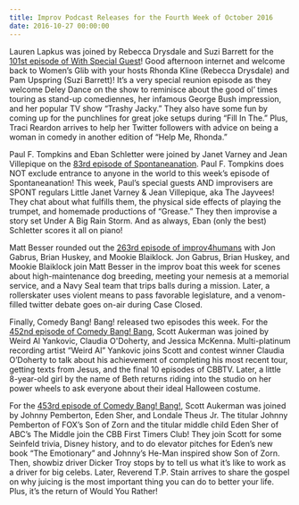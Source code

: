 ```yaml
---
title: Improv Podcast Releases for the Fourth Week of October 2016
date: 2016-10-27 00:00:00
---
```


Lauren Lapkus was joined by Rebecca Drysdale and Suzi Barrett for the <a href="https://soundcloud.com/with-special-guest-lauren-lapkus/rebecca-drysdale-suzi-barrett-womens-glib">101st episode of With Special Guest</a>!
Good afternoon internet and welcome back to Women’s Glib with your hosts Rhonda Kline (Rebecca Drysdale) and Pam Upspring (Suzi Barrett)! It’s a very special reunion episode as they welcome Deley Dance on the show to reminisce about the good ol’ times touring as stand-up comediennes, her infamous George Bush impression, and her popular TV show “Trashy Jacky.” They also have some fun by coming up for the punchlines for great joke setups during “Fill In The.” Plus, Traci Reardon arrives to help her Twitter followers with advice on being a woman in comedy in another edition of “Help Me, Rhonda.”

Paul F. Tompkins and Eban Schletter were joined by Janet Varney and Jean Villepique on the <a href="https://soundcloud.com/spontaneanation/83-under-a-big-rain-storm-w-the-jayvees-little-janet-varney-jean-villepique">83rd episode of Spontaneanation</a>.
Paul F. Tompkins does NOT exclude entrance to anyone in the world to this week’s episode of Spontaneanation! This week, Paul’s special guests AND improvisers are SPONT regulars Little Janet Varney &amp; Jean Villepique, aka The Jayvees! They chat about what fulfills them, the physical side effects of playing the trumpet, and homemade productions of “Grease.” They then improvise a story set Under A Big Rain Storm. And as always, Eban (only the best) Schletter scores it all on piano!

Matt Besser rounded out the <a href="https://soundcloud.com/improv-4-humans/263-jon-gabrus-brian-huskey-mookie-blaiklock">263rd episode of improv4humans</a> with Jon Gabrus, Brian Huskey, and Mookie Blaiklock.
Jon Gabrus, Brian Huskey, and Mookie Blaiklock join Matt Besser in the improv boat this week for scenes about high-maintenance dog breeding, meeting your nemesis at a memorial service, and a Navy Seal team that trips balls during a mission. Later, a rollerskater uses violent means to pass favorable legislature, and a venom-filled twitter debate goes on-air during Case Closed.

Finally, Comedy Bang! Bang! released two episodes this week. For the <a href="https://soundcloud.com/comedybangbang/452-weird-al-yankovic-claudia-odoherty-jessica-mckenna">452nd episode of Comedy Bang! Bang</a>, Scott Aukerman was joined by Weird Al Yankovic, Claudia O'Doherty, and Jessica McKenna.
Multi-platinum recording artist “Weird Al” Yankovic joins Scott and contest winner Claudia O’Doherty to talk about his achievement of completing his most recent tour, getting texts from Jesus, and the final 10 episodes of CBBTV. Later, a little 8-year-old girl by the name of Beth returns riding into the studio on her power wheels to ask everyone about their ideal Halloween costume.

For the <a href="https://soundcloud.com/comedybangbang/453-johnny-pemberton-eden-sher-londale-theus-jr">453rd episode of Comedy Bang! Bang!</a>, Scott Aukerman was joined by Johnny Pemberton, Eden Sher, and Londale Theus Jr.
The titular Johnny Pemberton of FOX’s Son of Zorn and the titular middle child Eden Sher of ABC’s The Middle join the CBB First Timers Club! They join Scott for some Seinfeld trivia, Disney history, and to do elevator pitches for Eden’s new book “The Emotionary” and Johnny’s He-Man inspired show Son of Zorn. Then, showbiz driver Dicker Troy stops by to tell us what it’s like to work as a driver for big celebs. Later, Reverend T.P. Stain arrives to share the gospel on why juicing is the most important thing you can do to better your life. Plus, it’s the return of Would You Rather!